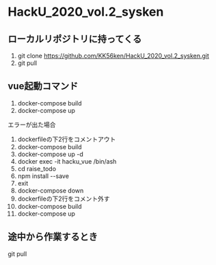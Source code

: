 # HackU_2020_vol.2_sysken

## ローカルリポジトリに持ってくる
1. git clone https://github.com/KK56ken/HackU_2020_vol.2_sysken.git
2. git pull 

## vue起動コマンド
1. docker-compose build 
2. docker-compose up

エラーが出た場合
1. dockerfileの下2行をコメントアウト
2. docker-compose build 
3. docker-compose up -d 
4. docker exec -it hacku_vue /bin/ash
5. cd raise_todo
6. npm install --save
7. exit
8. docker-compose down
9. dockerfileの下2行をコメント外す
10. docker-compose build
11. docker-compose up 


## 途中から作業するとき
git pull
